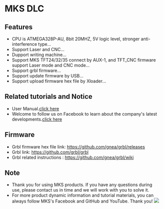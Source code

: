 # MKS DLC
## Features
- CPU is ATMEGA328P-AU, 8bit 20MHZ, 5V logic level, stronger anti-interference type...
- Support Laser and CNC...
- Dupport writing machine...
- Support MKS TFT24/32/35 connect by AUX-1, and TFT_CNC firmware support Laser mode and CNC mode... 
- Support grbl firmware...
- Support update firmware by USB...
- Support upload firmware hex file by Xloader...

## Related tutorials and Notice
- User Manual.[click here](https://github.com/makerbase-mks/MKS-DLC/wiki/MKS-DLC-User-Manual)
- Welcome to follow us on Facebook to learn about the company's latest developments.[click here](https://www.facebook.com/Makerbase.mks/)

## Firmware
  - Grbl firmware hex file link: https://github.com/gnea/grbl/releases
  - Grbl link: https://github.com/grbl/grbl
  - Grbl related instructions : https://github.com/gnea/grbl/wiki

## Note
- Thank you for using MKS products. If you have any questions during use, please contact us in time and we will work with you to solve it.
- For more product dynamic information and tutorial materials, you can always follow MKS's Facebook and GitHub and YouTube. Thank you!
![](https://github.com/makerbase-mks/MKS-Robin-Nano/blob/master/hardware/Image/MKS_FGA.png)
